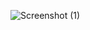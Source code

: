 ![Screenshot (1)](https://github.com/pawvan1998/Reactapp/assets/55293135/840db449-d904-457b-a40d-0598a29d30fb)
